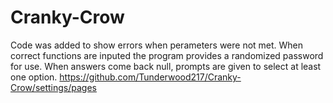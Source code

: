 # Cranky-Crow
Code was added to show errors when perameters were not met.
When correct functions are inputed the program provides a randomized password for use. 
When answers come back null, prompts are given to select at least one option. 
https://github.com/Tunderwood217/Cranky-Crow/settings/pages